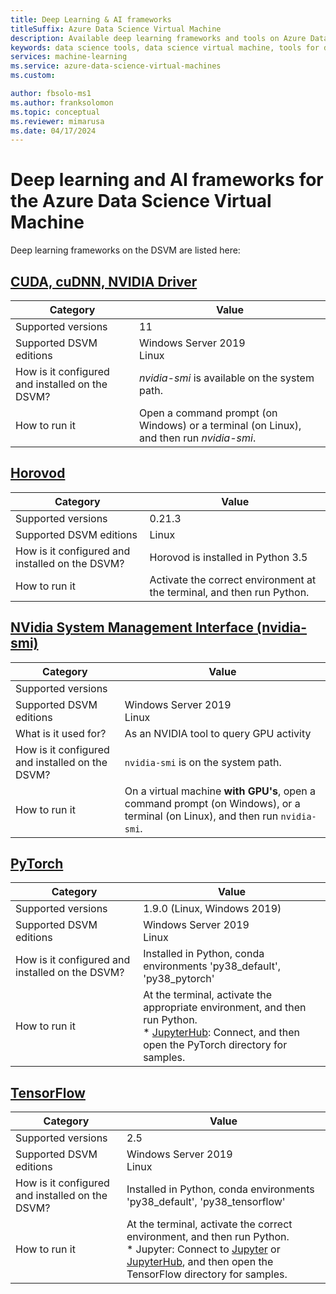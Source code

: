 ```yaml
---
title: Deep Learning & AI frameworks
titleSuffix: Azure Data Science Virtual Machine 
description: Available deep learning frameworks and tools on Azure Data Science Virtual Machine.
keywords: data science tools, data science virtual machine, tools for data science, linux data science
services: machine-learning
ms.service: azure-data-science-virtual-machines
ms.custom:

author: fbsolo-ms1 
ms.author: franksolomon 
ms.topic: conceptual
ms.reviewer: mimarusa
ms.date: 04/17/2024
---
```


# Deep learning and AI frameworks for the Azure Data Science Virtual Machine
Deep learning frameworks on the DSVM are listed here:

## [CUDA, cuDNN, NVIDIA Driver](https://developer.nvidia.com/cuda-toolkit)

| Category | Value |
|--|--|
| Supported versions | 11 |
| Supported DSVM editions | Windows Server 2019<br>Linux |
| How is it configured and installed on the DSVM? | _nvidia-smi_ is available on the system path. |
| How to run it | Open a command prompt (on Windows) or a terminal (on Linux), and then run _nvidia-smi_. |

## [Horovod](https://github.com/uber/horovod)

| Category | Value |
| ------------- | ------------- |
| Supported versions | 0.21.3|
| Supported DSVM editions      | Linux |
| How is it configured and installed on the DSVM?  | Horovod is installed in Python 3.5 |
| How to run it      | Activate the correct environment at the terminal, and then run Python. |

## [NVidia System Management Interface (nvidia-smi)](https://developer.nvidia.com/nvidia-system-management-interface)

| Category | Value |
|--|--|
| Supported versions |  |
| Supported DSVM editions | Windows Server 2019<br>Linux |
| What is it used for? | As an NVIDIA tool to query GPU activity |
| How is it configured and installed on the DSVM? | `nvidia-smi` is on the system path. |
| How to run it | On a virtual machine **with GPU's**, open a command prompt (on Windows), or a terminal (on Linux), and then run `nvidia-smi`. |

## [PyTorch](https://pytorch.org/)

| Category | Value |
|--|--|
| Supported versions | 1.9.0 (Linux, Windows 2019) |
| Supported DSVM editions | Windows Server 2019<br>Linux |
| How is it configured and installed on the DSVM? | Installed in Python, conda environments 'py38_default', 'py38_pytorch' |
| How to run it | At the terminal, activate the appropriate environment, and then run Python.<br/>* [JupyterHub](dsvm-ubuntu-intro.md#access-the-ubuntu-data-science-virtual-machine): Connect, and then open the PyTorch directory for samples. |

## [TensorFlow](https://www.tensorflow.org/)

| Category | Value |
|--|--|
| Supported versions | 2.5 |
| Supported DSVM editions | Windows Server 2019<br>Linux |
| How is it configured and installed on the DSVM? | Installed in Python, conda environments 'py38_default', 'py38_tensorflow' |
| How to run it | At the terminal, activate the correct environment, and then run Python. <br/> * Jupyter: Connect to [Jupyter](provision-vm.md) or [JupyterHub](dsvm-ubuntu-intro.md#access-the-ubuntu-data-science-virtual-machine), and then open the TensorFlow directory for samples. |